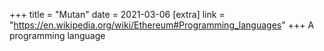 +++
title = "Mutan"
date = 2021-03-06
[extra]
link = "https://en.wikipedia.org/wiki/Ethereum#Programming_languages"
+++
A programming language


